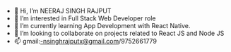 - 👋 Hi, I’m NEERAJ SINGH RAJPUT
- 👀 I’m interested in Full Stack Web Developer role
- 🌱 I’m currently learning App Development with React Native.  
- 💞️ I’m looking to collaborate on projects related to React JS and Node JS
- 📫 gmail:-nsinghrajputx@gmail.com/9752661779

<!---
NSINGHRAJPUT/NSINGHRAJPUT is a ✨ special ✨ repository because its `README.md` (this file) appears on your GitHub profile.
You can click the Preview link to take a look at your changes.
--->
